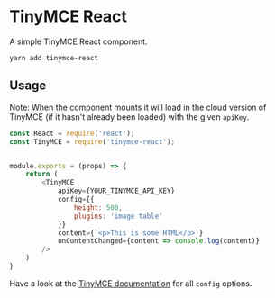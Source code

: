 # TinyMCE React

A simple TinyMCE React component.

`yarn add tinymce-react`


## Usage

Note: When the component mounts it will load in the cloud version of TinyMCE (if it hasn't already been loaded) with 
the given `apiKey`.

```javascript
const React = require('react');
const TinyMCE = require('tinymce-react');


module.exports = (props) => {
    return (
        <TinyMCE 
            apiKey={YOUR_TINYMCE_API_KEY} 
            config={{
                height: 500,
                plugins: 'image table'
            }}
            content={`<p>This is some HTML</p>`} 
            onContentChanged={content => console.log(content)} 
        />
    )
}
```

Have a look at the [TinyMCE documentation](https://www.tinymce.com/docs/configure) for all `config` options.
